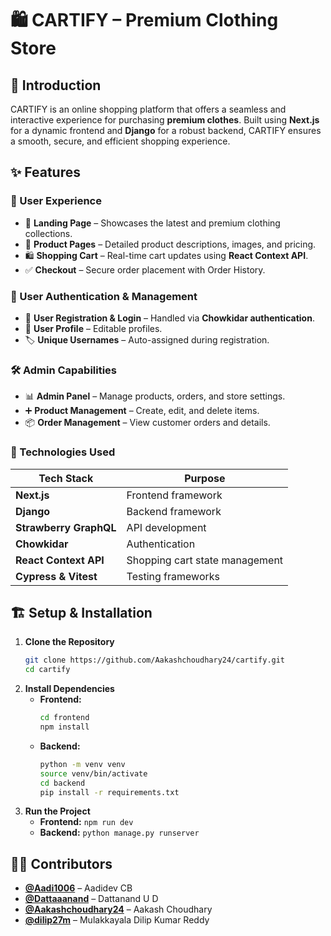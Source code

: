 # 🛍️ CARTIFY – Premium Clothing Store  

## 🚀 Introduction  
CARTIFY is an online shopping platform that offers a seamless and interactive experience for purchasing **premium clothes**. Built using **Next.js** for a dynamic frontend and **Django** for a robust backend, CARTIFY ensures a smooth, secure, and efficient shopping experience.  

## ✨ Features  
### 🛒 User Experience  
- 🏪 **Landing Page** – Showcases the latest and premium clothing collections.  
- 📄 **Product Pages** – Detailed product descriptions, images, and pricing.  
- 🛍️ **Shopping Cart** – Real-time cart updates using **React Context API**.  
- ✅ **Checkout** – Secure order placement with Order History.

### 🔐 User Authentication & Management  
- 🔑 **User Registration & Login** – Handled via **Chowkidar authentication**.  
- 👤 **User Profile** – Editable profiles.
- 🏷️ **Unique Usernames** – Auto-assigned during registration.  

### 🛠️ Admin Capabilities  
- 📊 **Admin Panel** – Manage products, orders, and store settings.  
- ➕ **Product Management** – Create, edit, and delete items.  
- 📦 **Order Management** – View customer orders and details.  

### 📡 Technologies Used  
| **Tech Stack** | **Purpose** |  
|--------------|-----------|  
| **Next.js** | Frontend framework |  
| **Django** | Backend framework |  
| **Strawberry GraphQL** | API development |  
| **Chowkidar** | Authentication |  
| **React Context API** | Shopping cart state management |  
| **Cypress & Vitest** | Testing frameworks |  

## 🏗️ Setup & Installation  
1. **Clone the Repository**  
   ```sh
   git clone https://github.com/Aakashchoudhary24/cartify.git
   cd cartify
   ```  
2. **Install Dependencies**  
   - **Frontend:**  
     ```sh
     cd frontend  
     npm install  
     ```  
   - **Backend:**  
     ```sh
     python -m venv venv
     source venv/bin/activate
     cd backend  
     pip install -r requirements.txt  
     ```  
3. **Run the Project**  
   - **Frontend:** `npm run dev`  
   - **Backend:** `python manage.py runserver`  

## 👨‍💻 Contributors  
- **[@Aadi1006](https://github.com/Aadi1006)** – Aadidev CB  
- **[@Dattaaanand](https://github.com/Dattaaanand)** – Dattanand U D  
- **[@Aakashchoudhary24](https://github.com/Aakashchoudhary24)** – Aakash Choudhary  
- **[@dilip27m](https://github.com/dilip27m)** – Mulakkayala Dilip Kumar Reddy
